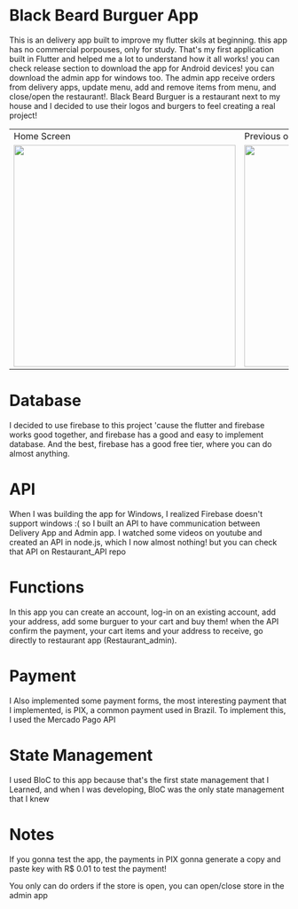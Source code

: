 # Black Beard Burguer App

This is an delivery app built to improve my flutter skils at beginning. this app has no commercial porpouses, only for study. That's my first application built in Flutter and helped me a lot to understand how it all works! you can check release section to download the app for Android devices! you can download the admin app for windows too. The admin app receive orders from delivery apps, update menu, add and remove items from menu, and close/open the restaurant!. Black Beard Burguer is a restaurant next to my house and I decided to use their logos and burgers to feel creating a real project!


<table>
  <tr>
    <td>Home Screen</td>
    <td>Previous orders Screen</td>
     <td>Cart Screen</td>
     <td>User profile screen</td>
  </tr>
  <tr>
    <td><img src="https://user-images.githubusercontent.com/86686024/208271358-7a8127ce-0b48-42e6-93a3-c4798f9abc04.png" width=400 height=400></td>
    <td><img src="https://user-images.githubusercontent.com/86686024/208271367-431c9881-f807-43da-9f53-566d8d530874.png" width=400 height=400></td>
    <td><img src="https://user-images.githubusercontent.com/86686024/208271371-9c086587-6ca7-4c66-baab-1f7b27324b2a.png" width=400 height=400 ></td>
    <td><img src="https://user-images.githubusercontent.com/86686024/208271372-eeb22813-a39f-4f97-92f1-91c91a52b52e.png" width=400 height=400 ></td>
  </tr>
 </table>

# Database

I decided to use firebase to this project 'cause the flutter and firebase works good together, and firebase has a good and easy to implement database. And the best, firebase has a good free tier, where you can do almost anything.

# API 
When I was building the app for Windows, I realized Firebase doesn't support windows :( so I built an API to have communication between Delivery App and Admin app.  I watched some videos on youtube and created an API in node.js, which I now almost nothing! but you can check that API on Restaurant_API repo

# Functions

In this app you can create an account, log-in on an existing account, add your address, add some burguer to your cart and buy them! when the API confirm the payment, your cart items and your address to receive, go directly to restaurant app (Restaurant_admin).

# Payment

I Also implemented some payment forms, the most interesting payment that I implemented, is PIX, a common payment used in Brazil. To implement this, I used the Mercado Pago API

# State Management

I used BloC to this app because that's the first state management that I Learned, and when I was developing, BloC was the only state management that I knew

# Notes

If you gonna test the app, the payments in PIX gonna generate a copy and paste key with R$ 0.01 to test the payment!

You only can do orders if the store is open, you can open/close store in the admin app

